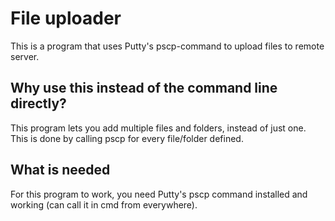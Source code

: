 # File uploader

This is a program that uses Putty's pscp-command to upload files to remote server.

## Why use this instead of the command line directly?

This program lets you add multiple files and folders, instead of just one. This is done by calling pscp for every file/folder defined.

## What is needed

For this program to work, you need Putty's pscp command installed and working (can call it in cmd from everywhere).